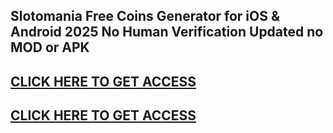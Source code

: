 ## Slotomania Free Coins Generator for iOS & Android 2025 No Human Verification Updated no MOD or APK

## [CLICK HERE TO GET ACCESS](https://agri-servicesagency.com/getmedia/083ce3ee-0ded-406c-ad64-9b236afd885c/sl0toman1a.html)

## [CLICK HERE TO GET ACCESS](https://agri-servicesagency.com/getmedia/083ce3ee-0ded-406c-ad64-9b236afd885c/sl0toman1a.html)

